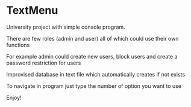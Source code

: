 # TextMenu
University project with simple console program.

There are few roles (admin and user) all of which could use their own functions

For example admin could create new users, block users and create a password restriction for users

Improvised database in text file which automatically creates if not exists


To navigate in program just type the number of option you want to use

Enjoy!

